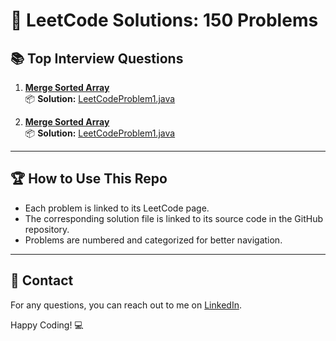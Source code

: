 # 🌟 LeetCode Solutions: 150 Problems

## 📚 Top Interview Questions

1. **[Merge Sorted Array](https://leetcode.com/problems/merge-sorted-array/?envType=study-plan-v2&envId=top-interview-150)**  
   📦 **Solution:** [LeetCodeProblem1.java](https://github.com/RathorChanchal1/personalGitProjects/blob/main/LeetCodeProblem1.java)

2. **[Merge Sorted Array](https://leetcode.com/problems/remove-element/description/?envType=study-plan-v2&envId=top-interview-150)**  
   📦 **Solution:** [LeetCodeProblem1.java](https://github.com/RathorChanchal1/personalGitProjects/blob/main/LeetCodeProblem1.java)

---

## 🏆 How to Use This Repo
- Each problem is linked to its LeetCode page.
- The corresponding solution file is linked to its source code in the GitHub repository.
- Problems are numbered and categorized for better navigation.

---

## 📧 Contact
For any questions, you can reach out to me on [LinkedIn](https://linkedin.com/in/chanchal-rathor).

Happy Coding! 💻
